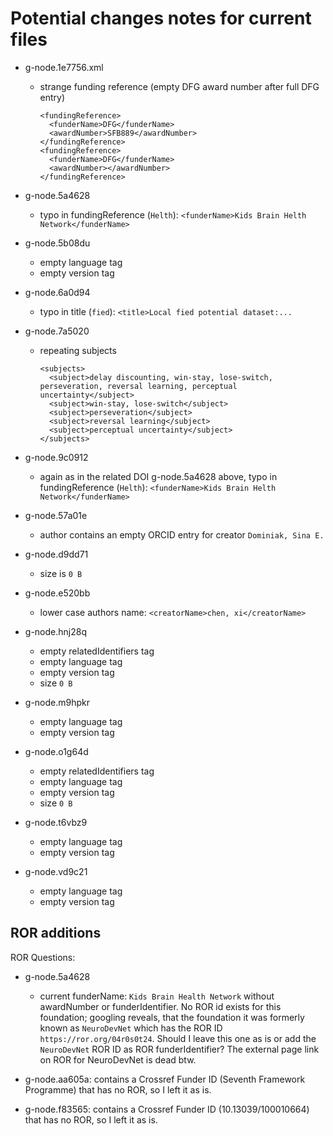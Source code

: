 # Potential changes notes for current files

- g-node.1e7756.xml
  - strange funding reference (empty DFG award number after full DFG entry)

        <fundingReference>
          <funderName>DFG</funderName>
          <awardNumber>SFB889</awardNumber>
        </fundingReference>
        <fundingReference>
          <funderName>DFG</funderName>
          <awardNumber></awardNumber>
        </fundingReference>

- g-node.5a4628
  - typo in fundingReference (`Helth`): `<funderName>Kids Brain Helth Network</funderName>`

- g-node.5b08du
  - empty language tag
  - empty version tag

- g-node.6a0d94
  - typo in title (`fied`): `<title>Local fied potential dataset:...`

- g-node.7a5020
  - repeating subjects

        <subjects>
          <subject>delay discounting, win-stay, lose-switch, perseveration, reversal learning, perceptual uncertainty</subject>
          <subject>win-stay, lose-switch</subject>
          <subject>perseveration</subject>
          <subject>reversal learning</subject>
          <subject>perceptual uncertainty</subject>
        </subjects>

- g-node.9c0912
  - again as in the related DOI g-node.5a4628 above, typo in fundingReference (`Helth`): `<funderName>Kids Brain Helth Network</funderName>`

- g-node.57a01e
  - author contains an empty ORCID entry for creator `Dominiak, Sina E.`

- g-node.d9dd71
  - size is `0 B`

- g-node.e520bb
  - lower case authors name: `<creatorName>chen, xi</creatorName>`

- g-node.hnj28q
  - empty relatedIdentifiers tag
  - empty language tag
  - empty version tag
  - size `0 B`

- g-node.m9hpkr
  - empty language tag
  - empty version tag

- g-node.o1g64d
  - empty relatedIdentifiers tag
  - empty language tag
  - empty version tag
  - size `0 B`

- g-node.t6vbz9
  - empty language tag
  - empty version tag

- g-node.vd9c21
  - empty language tag
  - empty version tag

## ROR additions

ROR Questions:
- g-node.5a4628
  - current funderName: `Kids Brain Health Network` without awardNumber or funderIdentifier. No ROR id exists for this foundation; googling reveals, that the foundation it was formerly known as `NeuroDevNet` which has the ROR ID `https://ror.org/04r0s0t24`. Should I leave this one as is or add the `NeuroDevNet` ROR ID as ROR funderIdentifier? The external page link on ROR for NeuroDevNet is dead btw.

- g-node.aa605a: contains a Crossref Funder ID (Seventh Framework Programme) that has no ROR, so I left it as is.

- g-node.f83565: contains a Crossref Funder ID (10.13039/100010664) that has no ROR, so I left it as is.
